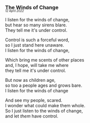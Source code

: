 ### The Winds of Change
<p style="margin:0; margin-top: -1.25rem">
  <em>
    <small><small>12 April 2022</small></small>
  </em>
</p>

I listen for the winds of change,  
but hear so many sirens blare.  
They tell me it's under control.  

Control is such a forceful word,  
so I just stand here unaware.  
I listen for the winds of change,  

Which bring me scents of other places  
and, I hope, will take me where  
they tell me it's under control.  

But now as children age,  
so too a people ages and grows bare.  
I listen for the winds of change  

And see my people, scared.  
I wonder what could make them whole.  
So I just listen to the winds of change,  
and let *them* have control.  